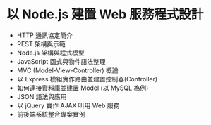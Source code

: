 # 以 Node.js 建置 Web 服務程式設計

- HTTP 通訊協定簡介
- REST 架構與示範
- Node.js 架構與程式模型
- JavaScript 函式與物件語法整理
- MVC (Model-View-Controller) 概論
- 以 Express 模組實作路由並建置控制器(Controller)
- 如何連接資料庫並建置 Model (以 MySQL 為例)
- JSON 語法與應用
- 以 jQuery 實作 AJAX 叫用 Web 服務
- 前後端系統整合專案實例